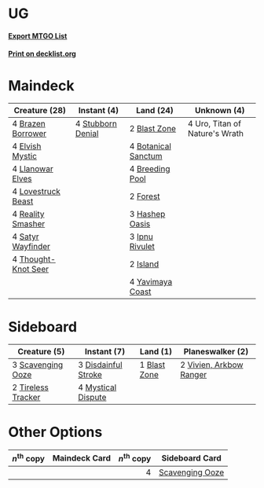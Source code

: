 # UG

#### [Export MTGO List](../collection/UG/UG.txt)
#### [Print on decklist.org](http://decklist.org/?deckmain=2%09Blast%20Zone%0A4%09Botanical%20Sanctum%0A4%09Brazen%20Borrower%0A4%09Breeding%20Pool%0A4%09Elvish%20Mystic%0A2%09Forest%0A3%09Hashep%20Oasis%0A3%09Ipnu%20Rivulet%0A2%09Island%0A4%09Llanowar%20Elves%0A4%09Lovestruck%20Beast%0A4%09Reality%20Smasher%0A4%09Satyr%20Wayfinder%0A4%09Stubborn%20Denial%0A4%09Thought-Knot%20Seer%0A4%09Uro,%20Titan%20of%20Nature's%20Wrath%0A4%09Yavimaya%20Coast&deckside=1%09Blast%20Zone%0A3%09Disdainful%20Stroke%0A4%09Mystical%20Dispute%0A3%09Scavenging%20Ooze%0A2%09Tireless%20Tracker%0A2%09Vivien,%20Arkbow%20Ranger)
# Maindeck

|                                        Creature (28)                                         |                                        Instant (4)                                         |                                          Land (24)                                           |         Unknown (4)          |
|----------------------------------------------------------------------------------------------|--------------------------------------------------------------------------------------------|----------------------------------------------------------------------------------------------|------------------------------|
|4 [Brazen Borrower](http://gatherer.wizards.com/Pages/Card/Details.aspx?multiverseid=473001)  |4 [Stubborn Denial](http://gatherer.wizards.com/Pages/Card/Details.aspx?multiverseid=386673)|2 [Blast Zone](http://gatherer.wizards.com/Pages/Card/Details.aspx?multiverseid=461171)       |4 Uro, Titan of Nature's Wrath|
|4 [Elvish Mystic](http://gatherer.wizards.com/Pages/Card/Details.aspx?multiverseid=389499)    |                                                                                            |4 [Botanical Sanctum](http://gatherer.wizards.com/Pages/Card/Details.aspx?multiverseid=417817)|                              |
|4 [Llanowar Elves](http://gatherer.wizards.com/Pages/Card/Details.aspx?multiverseid=129626)   |                                                                                            |4 [Breeding Pool](http://gatherer.wizards.com/Pages/Card/Details.aspx?multiverseid=97088)     |                              |
|4 [Lovestruck Beast](http://gatherer.wizards.com/Pages/Card/Details.aspx?multiverseid=473127) |                                                                                            |2 [Forest](http://gatherer.wizards.com/Pages/Card/Details.aspx?multiverseid=439860)           |                              |
|4 [Reality Smasher](http://gatherer.wizards.com/Pages/Card/Details.aspx?multiverseid=407517)  |                                                                                            |3 [Hashep Oasis](http://gatherer.wizards.com/Pages/Card/Details.aspx?multiverseid=430866)     |                              |
|4 [Satyr Wayfinder](http://gatherer.wizards.com/Pages/Card/Details.aspx?multiverseid=378508)  |                                                                                            |3 [Ipnu Rivulet](http://gatherer.wizards.com/Pages/Card/Details.aspx?multiverseid=430869)     |                              |
|4 [Thought-Knot Seer](http://gatherer.wizards.com/Pages/Card/Details.aspx?multiverseid=407519)|                                                                                            |2 [Island](http://gatherer.wizards.com/Pages/Card/Details.aspx?multiverseid=439857)           |                              |
|                                                                                              |                                                                                            |4 [Yavimaya Coast](http://gatherer.wizards.com/Pages/Card/Details.aspx?multiverseid=129810)   |                              |


# Sideboard

|                                        Creature (5)                                         |                                         Instant (7)                                          |                                       Land (1)                                        |                                         Planeswalker (2)                                         |
|---------------------------------------------------------------------------------------------|----------------------------------------------------------------------------------------------|---------------------------------------------------------------------------------------|--------------------------------------------------------------------------------------------------|
|3 [Scavenging Ooze](http://gatherer.wizards.com/Pages/Card/Details.aspx?multiverseid=420783) |3 [Disdainful Stroke](http://gatherer.wizards.com/Pages/Card/Details.aspx?multiverseid=420705)|1 [Blast Zone](http://gatherer.wizards.com/Pages/Card/Details.aspx?multiverseid=461171)|2 [Vivien, Arkbow Ranger](http://gatherer.wizards.com/Pages/Card/Details.aspx?multiverseid=466953)|
|2 [Tireless Tracker](http://gatherer.wizards.com/Pages/Card/Details.aspx?multiverseid=409997)|4 [Mystical Dispute](http://gatherer.wizards.com/Pages/Card/Details.aspx?multiverseid=473020) |                                                                                       |                                                                                                  |


# Other Options

|*n*<sup>th</sup> copy|Maindeck Card|*n*<sup>th</sup> copy|                                      Sideboard Card                                      |
|---------------------|-------------|--------------------:|------------------------------------------------------------------------------------------|
|                     |             |                    4|[Scavenging Ooze](http://gatherer.wizards.com/Pages/Card/Details.aspx?multiverseid=420783)|

